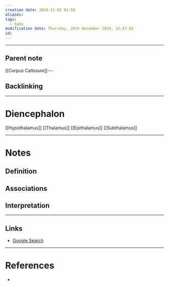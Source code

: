 ```yaml
---
creation date: 2024-11-02 01:50
aliases: 
tags:
  - baby
modification date: Thursday, 26th December 2024, 12:47:02
id:
---
```

---

## Parent note
[[Corpus Callosum]]---
## Backlinking


---
# Diencephalon
[[Hypothalamus]]
[[Thalamus]]
[[Epithalamus]]
[[Subthalamus]]

---
# Notes

## Definition

## Associations

## Interpretation

---
## Links
- [Google Search](https://www.google.com/search?q=Diencephalon)

---
# References
+ 
